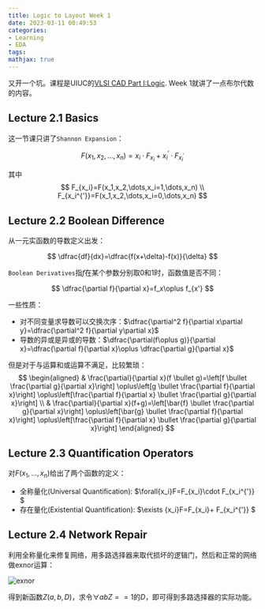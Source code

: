 ```yaml
---
title: Logic to Layout Week 1
date: 2023-03-11 00:49:53
categories:
- Learning
- EDA
tags:
mathjax: true
---
```


又开一个坑。课程是UIUC的[VLSI CAD Part I:Logic](https://www.coursera.org/learn/vlsi-cad-logic). Week 1就讲了一点布尔代数的内容。

## Lecture 2.1 Basics

这一节课只讲了`Shannon Expansion`：

$$
F(x_1,x_2,\dots,x_n)=x_i\cdot F_{x_i}+x_i^{'}\cdot F_{x_i^{'}}
$$

其中
$$
F_{x_i}=F(x_1,x_2,\dots,x_i=1,\dots,x_n) \\
F_{x_i^{'}}=F(x_1,x_2,\dots,x_i=0,\dots,x_n)
$$

## Lecture 2.2 Boolean Difference

从一元实函数的导数定义出发：

$$
\dfrac{df}{dx}=\dfrac{f(x+\delta)-f(x)}{\delta}
$$

`Boolean Derivatives`指$f$在某个参数分别取0和1时，函数值是否不同：

$$
\dfrac{\partial f}{\partial x}=f_x\oplus f_{x'}
$$

一些性质：
+ 对不同变量求导数可以交换次序：$\dfrac{\partial^2 f}{\partial x\partial y}=\dfrac{\partial^2 f}{\partial y\partial x}$
+ 导数的异或是异或的导数：$\dfrac{\partial(f\oplus g)}{\partial x}=\dfrac{\partial f}{\partial x}\oplus \dfrac{\partial g}{\partial x}$

但是对于与运算和或运算不满足，比较繁琐：
$$
\begin{aligned}
& \frac{\partial}{\partial x}(f \bullet g)=\left[f \bullet \frac{\partial g}{\partial x}\right] \oplus\left[g \bullet \frac{\partial f}{\partial x}\right] \oplus\left[\frac{\partial f}{\partial x} \bullet \frac{\partial g}{\partial x}\right] \\
& \frac{\partial}{\partial x}(f+g)=\left[\bar{f} \bullet \frac{\partial g}{\partial x}\right] \oplus\left[\bar{g} \bullet \frac{\partial f}{\partial x}\right] \oplus\left[\frac{\partial f}{\partial x} \bullet \frac{\partial g}{\partial x}\right]
\end{aligned}
$$

## Lecture 2.3 Quantification Operators

对$F(x_1,\dots,x_n)$给出了两个函数的定义：
+ 全称量化(Universal Quantification): $\forall{x_i}F=F_{x_i}\cdot F_{x_i^{'}} $
+ 存在量化(Existential Quantification): $\exists {x_i}F=F_{x_i}+ F_{x_i^{'}} $



## Lecture 2.4 Network Repair

利用全称量化来修复网络，用多路选择器来取代损坏的逻辑门，然后和正常的网络做exnor运算：

![exnor](https://great.wzznft.com/i/2023/03/11/3q4iqd.png)

得到新函数$Z(a,b,D)$，求令$\forall ab Z==1$的$D$，即可得到多路选择器的实际功能。

